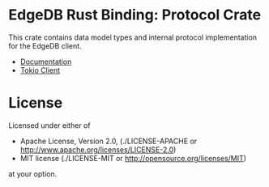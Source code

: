 EdgeDB Rust Binding: Protocol Crate
=================================

This crate contains data model types and internal protocol implementation for
the EdgeDB client.

* [Documentation](https://docs.rs/edgedb-protocol)
* [Tokio Client](https://docs.rs/edgedb-tokio)


License
=======

Licensed under either of

* Apache License, Version 2.0,
  (./LICENSE-APACHE or http://www.apache.org/licenses/LICENSE-2.0)
* MIT license (./LICENSE-MIT or http://opensource.org/licenses/MIT)

at your option.
